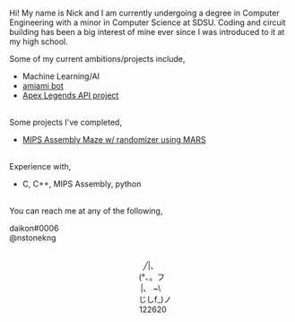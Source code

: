 Hi! My name is Nick and I am currently undergoing a degree in Computer Engineering with a minor in Computer Science at SDSU. Coding and circuit building has been a big interest of mine ever since I was introduced to it at my high school. 

Some of my current ambitions/projects include,

- Machine Learning/AI
- [amiami bot]
- [Apex Legends API project]
<br><br>

Some projects I've completed,

- [MIPS Assembly Maze w/ randomizer using MARS]
<br><br>

Experience with,

- C, C++, MIPS Assembly, python
<br><br>

You can reach me at any of the following,

daikon#0006 <br>
@nstonekng
<br><br>

<p align="center">
╱|、<br>
&nbsp;(°、。フ<br>
|、&nbsp;~\<br>
&nbsp;&nbsp;&nbsp;&nbsp;じしf_)ノ<br>
&nbsp;&nbsp;122620
</p>

[MIPS Assembly Maze w/ randomizer using MARS]: https://github.com/daikonk/mazeGameMARS
[Apex Legends API project]: https://github.com/daikonk/apexAPIDiscordBot
[amiami bot]: https://github.com/daikonk/amiamiAPIDiscordBot

